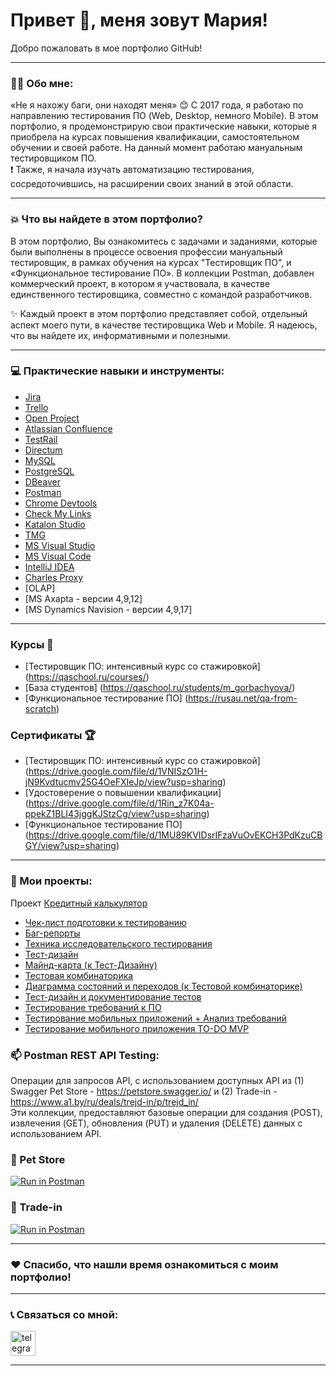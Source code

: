 # Привет :wave:, меня зовут Мария!
Добро пожаловать в мое портфолио GitHub!

---

### 👨‍💻 Обо мне:

«Не я нахожу баги, они находят меня» 😊 
С 2017 года, я работаю по направлению тестирования ПО (Web, Desktop, немного Mobile). В этом портфолио, я продемонстрирую свои практические навыки, которые я приобрела на курсах повышения квалификации, самостоятельном обучении и своей работе. На данный момент работаю мануальным тестировщиком ПО.  
❗ Также, я начала изучать автоматизацию тестирования, сосредоточившись, на расширении своих знаний в этой области. 

---

### 💥 Что вы найдете в этом портфолио?

В этом портфолио, Вы ознакомитесь с задачами и заданиями, которые были выполнены в процессе освоения профессии мануальный тестировщик, в рамках обучения на курсах "Тестировщик ПО", и «Функциональное тестирование ПО». В коллекции Postman, добавлен коммерческий проект, в котором я участвовала, в качестве единственного тестировщика, совместно с командой разработчиков. 
  
✨ Каждый проект в этом портфолио представляет собой, отдельный аспект моего пути, в качестве тестировщика Web и Mobile. Я надеюсь, что вы найдете их, информативными и полезными.

---

### :computer: Практические навыки и инструменты:
* [Jira](https://www.atlassian.com/pl/software/jira)
* [Trello](https://trello.com/tour)
* [Open Project](https://www.openproject.org/)
* [Atlassian Confluence](https://www.atlassian.com/software/confluence)
* [TestRail](https://www.testrail.com/)
* [Directum](https://www.directum.ru/)
* [MySQL](https://www.mysql.com/)
* [PostgreSQL](https://www.postgresql.org/)
* [DBeaver](https://dbeaver.io/)
* [Postman](https://www.postman.com/)
* [Chrome Devtools](https://developer.chrome.com/docs/devtools/)
* [Check My Links](https://chromewebstore.google.com/detail/check-my-links/aajoalonednamcpodaeocebfgldhcpbe)
* [Katalon Studio](https://katalon.com/)
* [TMG](https://gbo.gazprombank.ru)
* [MS Visual Studio](https://visualstudio.microsoft.com/ru/)
* [MS Visual Code](https://code.visualstudio.com/)
* [IntelliJ IDEA](https://www.jetbrains.com/idea/#)
* [Charles Proxy](https://www.charlesproxy.com/)
* [OLAP]
* [MS Axapta - версии 4,9,12]
* [MS Dynamics Navision - версии 4,9,17]

 ---

### Курсы :notebook: 

* [Тестировщик ПО: интенсивный курс со стажировкой] (https://qaschool.ru/courses/)
* [База студентов] (https://qaschool.ru/students/m_gorbachyova/)
* [Функциональное тестирование ПО] (https://rusau.net/qa-from-scratch)

### Сертификаты :trophy:

*  [Тестировщик ПО: интенсивный курс со стажировкой] (https://drive.google.com/file/d/1VNISzO1H-jN9Kvdtucmv25G4OeFXIeJp/view?usp=sharing)
*  [Удостоверение о повышении квалификации] (https://drive.google.com/file/d/1Rin_z7K04a-ppekZ1BLI43jggKJStzCg/view?usp=sharing)
*  [Функциональное тестирование ПО] (https://drive.google.com/file/d/1MU89KVIDsrIFzaVuOvEKCH3PdKzuCBGY/view?usp=sharing)
  
---

### 📗 Мои проекты: 

Проект [Кредитный калькулятор](https://creditcalculator.pointschool.ru/credit/)  
* [Чек-лист подготовки к тестированию](https://docs.google.com/spreadsheets/d/1Ol7k5lPVncGwmbgPXqupkwGh3hLUXSDWpMBrXiYoH2M/edit?usp=sharing)   
* [Баг-репорты](https://docs.google.com/spreadsheets/d/1__SnrCcXx-W4dJXxcz6208aCu_X9QikRQwtiLElwAaM/edit?usp=sharing)  
* [Техника исследовательского тестирования](https://docs.google.com/spreadsheets/d/1xvw1ql9wuThCgcYTt0AUglsDLfGz4S5l8XHQfKY2h0U/edit?usp=sharing)  
* [Тест-дизайн](https://docs.google.com/spreadsheets/d/1K-W9d1tS7wA0Tz9e0IWpICA_PF8B5wJFNjFg3IgzukA/edit?usp=sharing)  
* [Майнд-карта (к Тест-Дизайну)](https://drive.google.com/file/d/1Hi0CHUgF30fr2j2v0UytuUFq7t0o9RHk/view?usp=sharing)  
* [Тестовая комбинаторика](https://docs.google.com/spreadsheets/d/1fTEU6X50PZYFhdfXpxJTjtf_sNN7pYP0IcWCRoDTAPQ/edit?usp=sharing)  
* [Диаграмма состояний и переходов (к Тестовой комбинаторике)](https://drive.google.com/file/d/1T6chTAycgyjwfiyJ5q8Ia60rUkwlCxCC/view?usp=sharing)  
* [Тест-дизайн и документирование тестов](https://docs.google.com/spreadsheets/d/1az-sCcU-2nJCloho6gyV73nHzuhUXRIyJU6cyZLLM9c/edit?usp=sharing)  
* [Тестирование требований к ПО](https://docs.google.com/spreadsheets/d/1MHhNiJuhrozKKskBVa_jOSli4YWjlXFU1HEgT0jLFTY/edit?usp=sharing)  
* [Тестирование мобильных приложений + Анализ требований](https://docs.google.com/spreadsheets/d/15n0xxbGn6Lix_QBmCNhfnZTYRvJ8SmpmtY0u88DoRA4/edit?usp=sharing)  
* [Тестирование мобильного приложения TO-DO MVP](https://docs.google.com/spreadsheets/d/1TTLZQ3SJ3lOyyZGYdH_IK5MF-b7ow3hMia0VcwloFF8/edit?usp=sharing)  

### :mailbox: Postman REST API Testing: 

Операции для запросов API, с использованием доступных API из (1) Swagger Pet Store - https://petstore.swagger.io/ и (2) Trade-in - https://www.a1.by/ru/deals/trejd-in/p/trejd_in/  
Эти коллекции, предоставляют базовые операции для создания (POST), извлечения (GET), обновления (PUT) и удаления (DELETE) данных с использованием API.

### 📁 Pet Store

[![Run in Postman](https://run.pstmn.io/button.svg)](https://www.postman.com/spacecraft-astronomer-26011837/workspace/pet-store/collection/39341508-ba22e759-586e-448b-93cb-7edd75761e0c?action=share&source=copy-link&creator=39341508)

### 📁 Trade-in

[![Run in Postman](https://run.pstmn.io/button.svg)](https://www.postman.com/spacecraft-astronomer-26011837/workspace/trade-in/collection/39341508-e92ae591-e2b1-48ea-8ccc-7ec03ba63931?action=share&source=copy-link&creator=39341508
)

---

### :heart: Спасибо, что нашли время ознакомиться с моим портфолио! 

---

### 📞 Связаться со мной: 

   <a href="https://t.me/MariyamGorbacheva" target="_blank">
      <img src="https://cdn-icons-png.flaticon.com/512/2111/2111646.png" width="40" height="40" alt="telegram" />
    </a>
  </div>

---
